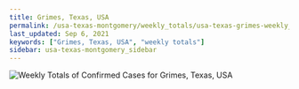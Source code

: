 ```yaml
---
title: Grimes, Texas, USA
permalink: /usa-texas-montgomery/weekly_totals/usa-texas-grimes-weekly_totals.html
last_updated: Sep 6, 2021
keywords: ["Grimes, Texas, USA", "weekly totals"]
sidebar: usa-texas-montgomery_sidebar
---
```


![Weekly Totals of Confirmed Cases for Grimes, Texas, USA](/covid_tracker/images/graphs/usa-texas-grimes-weekly_totals_graph.png)
